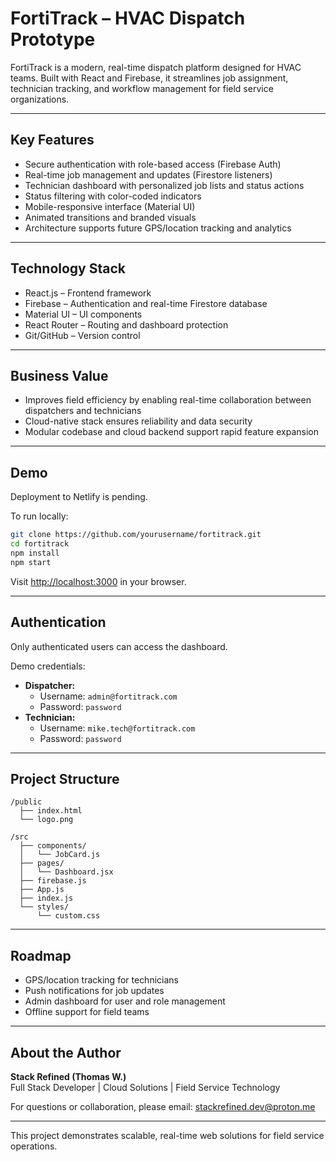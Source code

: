 # FortiTrack – HVAC Dispatch Prototype

FortiTrack is a modern, real-time dispatch platform designed for HVAC teams. Built with React and Firebase, it streamlines job assignment, technician tracking, and workflow management for field service organizations.

---

## Key Features

- Secure authentication with role-based access (Firebase Auth)
- Real-time job management and updates (Firestore listeners)
- Technician dashboard with personalized job lists and status actions
- Status filtering with color-coded indicators
- Mobile-responsive interface (Material UI)
- Animated transitions and branded visuals
- Architecture supports future GPS/location tracking and analytics

---

## Technology Stack

- React.js – Frontend framework
- Firebase – Authentication and real-time Firestore database
- Material UI – UI components
- React Router – Routing and dashboard protection
- Git/GitHub – Version control

---

## Business Value

- Improves field efficiency by enabling real-time collaboration between dispatchers and technicians
- Cloud-native stack ensures reliability and data security
- Modular codebase and cloud backend support rapid feature expansion

---

## Demo

Deployment to Netlify is pending.

To run locally:

```sh
git clone https://github.com/yourusername/fortitrack.git
cd fortitrack
npm install
npm start
```
Visit [http://localhost:3000](http://localhost:3000) in your browser.

---

## Authentication

Only authenticated users can access the dashboard.

Demo credentials:  
- **Dispatcher:**  
  - Username: `admin@fortitrack.com`  
  - Password: `password`
- **Technician:**  
  - Username: `mike.tech@fortitrack.com`  
  - Password: `password`

---

## Project Structure

```
/public
  ├── index.html
  └── logo.png

/src
  ├── components/
  │   └── JobCard.js
  ├── pages/
  │   └── Dashboard.jsx
  ├── firebase.js
  ├── App.js
  ├── index.js
  └── styles/
      └── custom.css
```

---

## Roadmap

- GPS/location tracking for technicians
- Push notifications for job updates
- Admin dashboard for user and role management
- Offline support for field teams

---

## About the Author

**Stack Refined (Thomas W.)**  
Full Stack Developer | Cloud Solutions | Field Service Technology

For questions or collaboration, please email: [stackrefined.dev@proton.me](mailto:stackrefined.dev@proton.me)

---

This project demonstrates scalable, real-time web solutions for field service operations.
